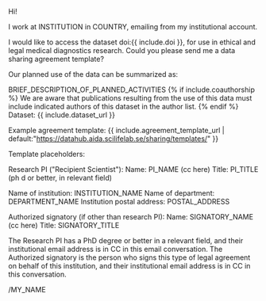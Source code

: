 Hi!

I work at INSTITUTION in COUNTRY, emailing from my institutional account.

I would like to access the dataset doi:{{ include.doi }}, for use in ethical and legal medical diagnostics research. Could you please send me a data sharing agreement template?

Our planned use of the data can be summarized as:

BRIEF_DESCRIPTION_OF_PLANNED_ACTIVITIES
{% if include.coauthorship %}
We are aware that publications resulting from the use of this data must include indicated authors of this dataset in the author list.
{% endif %}
Dataset: {{ include.dataset_url }}

Example agreement template: {{ include.agreement_template_url | default:"https://datahub.aida.scilifelab.se/sharing/templates/" }}

Template placeholders:

Research PI ("Recipient Scientist"):
Name: PI_NAME (cc here)
Title: PI_TITLE (ph d or better, in relevant field)

Name of institution: INSTITUTION_NAME
Name of department: DEPARTMENT_NAME
Institution postal address: POSTAL_ADDRESS

Authorized signatory (if other than research PI):
Name: SIGNATORY_NAME (cc here)
Title: SIGNATORY_TITLE

The Research PI has a PhD degree or better in a relevant field, and their institutional email address is in CC in this email conversation. The Authorized signatory is the person who signs this type of legal agreement on behalf of this institution, and their institutional email address is in CC in this conversation.

/MY_NAME
